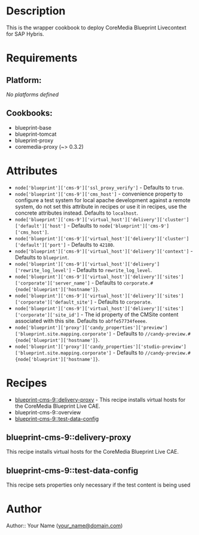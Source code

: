 # Description

This is the wrapper cookbook to deploy CoreMedia Blueprint
Livecontext for SAP Hybris.

# Requirements

## Platform:

*No platforms defined*

## Cookbooks:

* blueprint-base
* blueprint-tomcat
* blueprint-proxy
* coremedia-proxy (~> 0.3.2)

# Attributes

* `node['blueprint']['cms-9']['ssl_proxy_verify']` -  Defaults to `true`.
* `node['blueprint']['cms-9']['cms_host']` - convenience property to configure a test system for local apache development against a remote system, do not set this attribute in recipes or use it in recipes, use the concrete attributes instead. Defaults to `localhost`.
* `node['blueprint']['cms-9']['virtual_host']['delivery']['cluster']['default']['host']` -  Defaults to `node['blueprint']['cms-9']['cms_host']`.
* `node['blueprint']['cms-9']['virtual_host']['delivery']['cluster']['default']['port']` -  Defaults to `42180`.
* `node['blueprint']['cms-9']['virtual_host']['delivery']['context']` -  Defaults to `blueprint`.
* `node['blueprint']['cms-9']['virtual_host']['delivery']['rewrite_log_level']` -  Defaults to `rewrite_log_level`.
* `node['blueprint']['cms-9']['virtual_host']['delivery']['sites']['corporate']['server_name']` -  Defaults to `corporate.#{node['blueprint']['hostname']}`.
* `node['blueprint']['cms-9']['virtual_host']['delivery']['sites']['corporate']['default_site']` -  Defaults to `corporate`.
* `node['blueprint']['cms-9']['virtual_host']['delivery']['sites']['corporate']['site_id']` - The id property of the CMSite content associated with this site. Defaults to `abffe57734feeee`.
* `node['blueprint']['proxy']['candy_properties']['preview']['blueprint.site.mapping.corporate']` -  Defaults to `//candy-preview.#{node['blueprint']['hostname']}`.
* `node['blueprint']['proxy']['candy_properties']['studio-preview']['blueprint.site.mapping.corporate']` -  Defaults to `//candy-preview.#{node['blueprint']['hostname']}`.

# Recipes

* [blueprint-cms-9::delivery-proxy](#blueprint-cms-9delivery-proxy) - This recipe installs virtual hosts for the CoreMedia Blueprint Live CAE.
* blueprint-cms-9::overview
* [blueprint-cms-9::test-data-config](#blueprint-cms-9test-data-config)

## blueprint-cms-9::delivery-proxy

This recipe installs virtual hosts for the CoreMedia Blueprint Live CAE.

## blueprint-cms-9::test-data-config

This recipe sets properties only necessary if the test content is being used

# Author

Author:: Your Name (<your_name@domain.com>)
